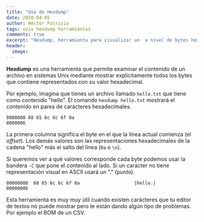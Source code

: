 ```yaml
---
title: "Uso de Hexdump"
date: 2020-04-05
author: Héctor Patricio
tags: unix hexdump herramientas
comments: true
excerpt: "Hexdump, herramienta para visualizar un  a nivel de bytes hexadecimales"
header:
  image: 
---
```


**Hexdump** es una herramienta que permite examinar el contenido de un archivo en sistemas Unix mediante mostrar explícitamente todos los bytes que contiene representados con su valor hexadecimal.

Por ejemplo, imagina que tienes un archivo llamado `hello.txt` que tiene como contenido "hello". El comando `hexdump hello.txt` mostrará el contenido en pares de carácteres hexadecimales.

```
0000000 68 65 6c 6c 6f 0a
0000006

```

La primera columna significa el byte en el que la línea actual comienza (el _offset_). Los demás valores son las representaciones hexadecimales de la cadena "hello" más el salto del línea (`0a` o `\n`).

Si queremos ver a qué valores corresponde cada byte podemos usar la bandera `-C` que pone el contenido al lado. Si un carácter no tiene representación visual en ASCII usará un "." (punto).

```
00000000  68 65 6c 6c 6f 0a                    |hello.|
00000006
```

Esta herramienta es muy muy útil cuando existen carácteres que tu editor de textos no puede mostrar pero te están dando algún tipo de problemas. Por ejemplo el BOM de un CSV.

